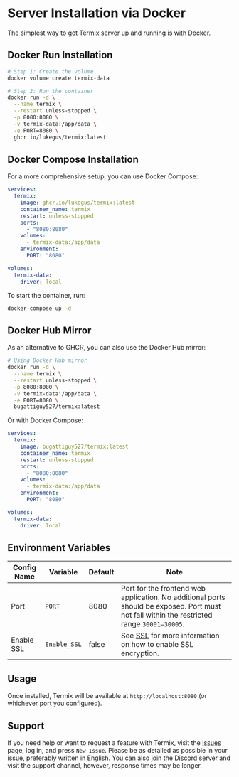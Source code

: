 # Server Installation via Docker

The simplest way to get Termix server up and running is with Docker.

## Docker Run Installation

```bash
# Step 1: Create the volume
docker volume create termix-data

# Step 2: Run the container
docker run -d \
  --name termix \
  --restart unless-stopped \
  -p 8080:8080 \
  -v termix-data:/app/data \
  -e PORT=8080 \
  ghcr.io/lukegus/termix:latest
```

## Docker Compose Installation

For a more comprehensive setup, you can use Docker Compose:

```yaml
services:
  termix:
    image: ghcr.io/lukegus/termix:latest
    container_name: termix
    restart: unless-stopped
    ports:
      - "8080:8080"
    volumes:
      - termix-data:/app/data
    environment:
      PORT: "8080"

volumes:
  termix-data:
    driver: local 
```

To start the container, run:

```bash
docker-compose up -d
```

## Docker Hub Mirror

As an alternative to GHCR, you can also use the Docker Hub mirror:

```bash
# Using Docker Hub mirror
docker run -d \
  --name termix \
  --restart unless-stopped \
  -p 8080:8080 \
  -v termix-data:/app/data \
  -e PORT=8080 \
  bugattiguy527/termix:latest
```

Or with Docker Compose:

```yaml
services:
  termix:
    image: bugattiguy527/termix:latest
    container_name: termix
    restart: unless-stopped
    ports:
      - "8080:8080"
    volumes:
      - termix-data:/app/data
    environment:
      PORT: "8080"

volumes:
  termix-data:
    driver: local 
```

## Environment Variables

| Config Name | Variable | Default | Note |
|-------------|----------|---------|------|
| Port        | `PORT`   | 8080    | Port for the frontend web application. No additional ports should be exposed. Port must not fall within the restricted range `30001–30005`. |
| Enable SSL  | `Enable_SSL` | false | See [SSL](/ssl) for more information on how to enable SSL encryption. |

## Usage

Once installed, Termix will be available at `http://localhost:8080` (or whichever port you configured).

## Support

If you need help or want to request a feature with Termix, visit the [Issues](https://github.com/Termix-SSH/Support/issues) page, log in, and press `New Issue`.
Please be as detailed as possible in your issue, preferably written in English. You can also join the [Discord](https://discord.gg/jVQGdvHDrf) server and visit the support
channel, however, response times may be longer.